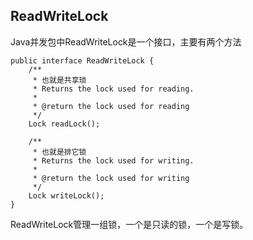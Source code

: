 ## ReadWriteLock

Java并发包中ReadWriteLock是一个接口，主要有两个方法

```
public interface ReadWriteLock {
    /**
     * 也就是共享琐 
     * Returns the lock used for reading.
     *
     * @return the lock used for reading
     */
    Lock readLock();

    /**
     * 也就是排它锁
     * Returns the lock used for writing.
     *
     * @return the lock used for writing
     */
    Lock writeLock();
}
```

ReadWriteLock管理一组锁，一个是只读的锁，一个是写锁。

